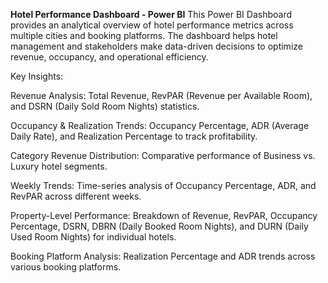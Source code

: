 **Hotel Performance Dashboard - Power BI**
This Power BI Dashboard provides an analytical overview of hotel performance metrics across multiple cities and booking platforms. The dashboard helps hotel management and stakeholders make data-driven decisions to optimize revenue, occupancy, and operational efficiency.

Key Insights:

Revenue Analysis: Total Revenue, RevPAR (Revenue per Available Room), and DSRN (Daily Sold Room Nights) statistics.

Occupancy & Realization Trends: Occupancy Percentage, ADR (Average Daily Rate), and Realization Percentage to track profitability.

Category Revenue Distribution: Comparative performance of Business vs. Luxury hotel segments.

Weekly Trends: Time-series analysis of Occupancy Percentage, ADR, and RevPAR across different weeks.

Property-Level Performance: Breakdown of Revenue, RevPAR, Occupancy Percentage, DSRN, DBRN (Daily Booked Room Nights), and DURN (Daily Used Room Nights) for individual hotels.

Booking Platform Analysis: Realization Percentage and ADR trends across various booking platforms.
